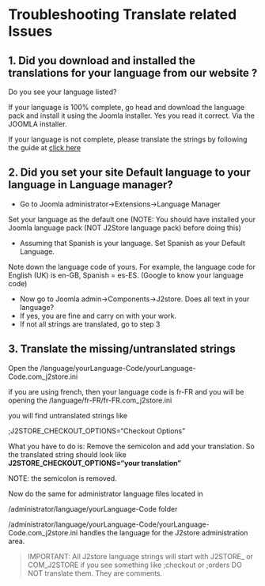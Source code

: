 # Troubleshooting Translate related Issues

## 1. Did you download and installed the translations for your language from our website ? <a id="1-did-you-download-and-installed-the-translations-for-your-language-from-our-website-"></a>

Do you see your language listed?

If your language is 100% complete, go head and download the language pack and install it using the Joomla installer. Yes you read it correct. Via the JOOMLA installer.

If your language is not complete, please translate the strings by following the guide at [click here](https://www.j2store.org/support/user-guide/translate-j2store-in-your-language.html)

## 2. Did you set your site Default language to your language in Language manager? <a id="2-did-you-set-your-site-default-language-to-your-language-in-language-manager"></a>

* Go to Joomla administrator-&gt;Extensions-&gt;Language Manager

Set your language as the default one \(NOTE: You should have installed your Joomla language pack \(NOT J2Store language pack\) before doing this\)

* Assuming that Spanish is your language. Set Spanish as your Default Language.

Note down the language code of yours. For example, the language code for English \(UK\) is en-GB, Spanish = es-ES. \(Google to know your language code\)

* Now go to Joomla admin-&gt;Components-&gt;J2store. Does all text in your language?
* If yes, you are fine and carry on with your work.
* If not all strings are translated, go to step 3

## 3. Translate the missing/untranslated strings <a id="3-translate-the-missinguntranslated-strings"></a>

Open the /language/yourLanguage-Code/yourLanguage-Code.com\_j2store.ini

if you are using french, then your language code is fr-FR and you will be opening the /language/fr-FR/fr-FR.com\_j2store.ini

you will find untranslated strings like

;J2STORE\_CHECKOUT\_OPTIONS=“Checkout Options”

What you have to do is: Remove the semicolon and add your translation. So the translated string should look like **J2STORE\_CHECKOUT\_OPTIONS=“your translation”**

NOTE: the semicolon is removed.

Now do the same for administrator language files located in

/administrator/language/yourLanguage-Code folder

/administrator/language/yourLanguage-Code/yourLanguage-Code.com\_j2store.ini handles the language for the J2store administration area.

> IMPORTANT: All J2store language strings will start with J2STORE\_ or COM\_J2STORE if you see something like ;checkout or ;orders DO NOT translate them. They are comments.

